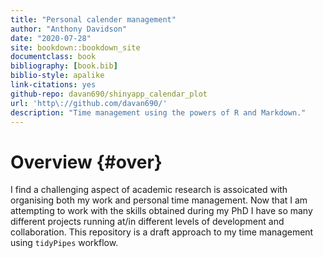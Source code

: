 ```yaml
---
title: "Personal calender management"
author: "Anthony Davidson"
date: "2020-07-28"
site: bookdown::bookdown_site
documentclass: book
bibliography: [book.bib]
biblio-style: apalike
link-citations: yes
github-repo: davan690/shinyapp_calendar_plot
url: 'http\://github.com/davan690/'
description: "Time management using the powers of R and Markdown."
---
```


# Overview {#over}

<!-- ## Libraries needed -->



I find a challenging aspect of academic research is assoicated with organising both my work and personal time management. Now that I am attempting to work with the skills obtained during my PhD I have so many different projects running at/in different levels of development and collaboration. This repository is a draft approach to my time management using `tidyPipes` workflow.
